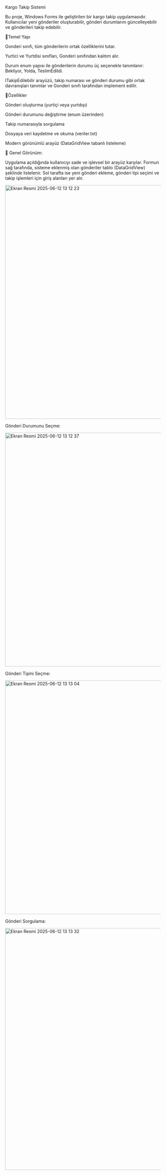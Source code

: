   Kargo Takip Sistemi
  
Bu proje, Windows Forms ile geliştirilen bir kargo takip uygulamasıdır. Kullanıcılar yeni gönderiler oluşturabilir, gönderi durumlarını güncelleyebilir ve gönderileri takip edebilir.


🔧Temel Yapı

  Gonderi sınıfı, tüm gönderilerin ortak özelliklerini tutar.

 Yurtici ve Yurtdisi sınıfları, Gonderi sınıfından kalıtım alır.

 Durum enum yapısı ile gönderilerin durumu üç seçenekle tanımlanır:
 Bekliyor, Yolda, TeslimEdildi.

 ITakipEdilebilir arayüzü, takip numarası ve gönderi durumu gibi ortak davranışları tanımlar ve Gonderi sınıfı tarafından implement edilir.




 
📍Özellikler

 Gönderi oluşturma (yurtiçi veya yurtdışı)

 Gönderi durumunu değiştirme (enum üzerinden)

 Takip numarasıyla sorgulama

 Dosyaya veri kaydetme ve okuma (veriler.txt)

 Modern görünümlü arayüz (DataGridView tabanlı listeleme)



📌 Genel Görünüm:

Uygulama açıldığında kullanıcıyı sade ve işlevsel bir arayüz karşılar. Formun sağ tarafında, sisteme eklenmiş olan gönderiler tablo (DataGridView) şeklinde listelenir. Sol tarafta ise yeni gönderi ekleme, gönderi tipi seçimi ve takip işlemleri için giriş alanları yer alır.





<img width="756" alt="Ekran Resmi 2025-06-12 13 12 23" src="https://github.com/user-attachments/assets/4eaedb29-0159-4ba7-a649-6cdeebbf3066" />






Gönderi Durumunu Seçme:



<img width="756" alt="Ekran Resmi 2025-06-12 13 12 37" src="https://github.com/user-attachments/assets/2d049b33-6596-4d49-9930-2c7d13d5c283" />




Gönderi Tipini Seçme:



<img width="756" alt="Ekran Resmi 2025-06-12 13 13 04" src="https://github.com/user-attachments/assets/bb42342d-67f3-4496-be02-11b88f957ee5" />



Gönderi Sorgulama:



<img width="782" alt="Ekran Resmi 2025-06-12 13 13 32" src="https://github.com/user-attachments/assets/72fa84a3-73c5-4862-a19a-e96647a5b360" />




